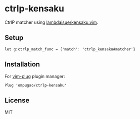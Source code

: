# ctrlp-kensaku

CtrlP matcher using [lambdaisue/kensaku.vim](https://github.com/lambdalisue/kensaku.vim).

## Setup
```
let g:ctrlp_match_func = {'match': 'ctrlp_kensaku#matcher'}
```

## Installation

For [vim-plug](https://github.com/junegunn/vim-plug) plugin manager:

```
Plug 'ompugao/ctrlp-kensaku'
```

## License

MIT

